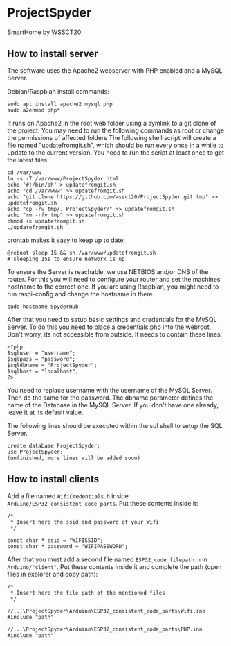 # ProjectSpyder
SmartHome by WSSCT20

## How to install server
The software uses the Apache2 webserver with PHP enabled and a MySQL Server.

Debian/Raspbian install commands:
```
sudo apt install apache2 mysql php
sudo a2enmod php*
```

It runs on Apache2 in the root web folder using a symlink to a git clone of the project.
You may need to run the following commands as root or change the permissions of affected folders
The following shell script will create a file named "updatefromgit.sh", 
which should be run every once in a while to update to the current version.
You need to run the script at least once to get the latest files.
```
cd /var/www
ln -s -T /var/www/ProjectSpyder html
echo '#!/bin/sh' > updatefromgit.sh
echo "cd /var/www" >> updatefromgit.sh
echo "git clone https://github.com/wssct20/ProjectSpyder.git tmp" >> updatefromgit.sh
echo "cp -rv tmp/. ProjectSpyder/" >> updatefromgit.sh
echo "rm -rfv tmp" >> updatefromgit.sh
chmod +x updatefromgit.sh
./updatefromgit.sh
```

crontab makes it easy to keep up to date:
```
@reboot sleep 15 && sh /var/www/updatefromgit.sh
# sleeping 15s to ensure network is up
```

To ensure the Server is reachable, we use NETBIOS and/or DNS of the router.
For this you will need to configure your router and set the machines hostname to the correct one.
If you are using Raspbian, you might need to run raspi-config and change the hostname in there.
```
sudo hostname SpyderHub
```

After that you need to setup basic settings and credentials for the MySQL Server.
To do this you need to place a credentials.php into the webroot. Don't worry, its not accessible from outside.
It needs to contain these lines:
```
<?php
$sqluser = "username";
$sqlpass = "password";
$sqldbname = "ProjectSpyder";
$sqlhost = "localhost";
?>
```
You need to replace username with the username of the MySQL Server. Then do the same for the password.
The dbname parameter defines the name of the Database in the MySQL Server.
If you don't have one already, leave it at its default value.

The following lines should be executed within the sql shell to setup the SQL Server.
```
create database ProjectSpyder;
use ProjectSpyder;
(unfinished, more lines will be added soon)
```

## How to install clients

Add a file named `WifiCredentials.h` inside `Arduino/ESP32_consistent_code_parts`. Put these contents inside it:
```
/*
 * Insert here the ssid and password of your Wifi
 */

const char * ssid = "WIFISSID";
const char * password = "WIFIPASSWORD";
```
After that you must add a second file named `ESP32_code_filepath.h` in `Arduino/"client"`. Put these contents inside it and complete the path (open files in explorer and copy path):
```
/*
 * Insert here the file path of the mentioned files
 */

//...\ProjectSpyder\Arduino\ESP32_consistent_code_parts\Wifi.ino
#include "path"

//...\ProjectSpyder\Arduino\ESP32_consistent_code_parts\PHP.ino
#include "path"
```
